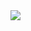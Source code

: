 <img src="![header](https://capsule-render.vercel.app/api?type=venom&color=auto&height=300&section=header&text=김나경%render&fontSize=90)">
